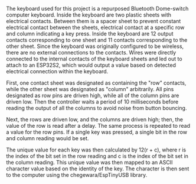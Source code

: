 The keyboard used for this project is a repurposed Bluetooth Dome-switch computer keyboard. Inside the keyboard are two plastic sheets with electrical contacts. Between them is a spacer sheet to prevent constant electrical contact between the sheets, electrical contact at a specific row and column indicating a key press. Inside the keyboard are 12 output contacts corresponding to one sheet and 11 contacts corresponding to the other sheet. Since the keyboard was originally configured to be wireless, there are no external connections to the contacts. Wires were directly connected to the internal contacts of the keyboard sheets and led out to attach to an ESP32S2, which would output a value based on detected electrical connection within the keyboard.

First, one contact sheet was designated as containing the "row" contacts, while the other sheet was designated as "column" arbitrarily. All pins designated as row pins are driven high, while all of the column pins are driven low. Then the controller waits a period of 10 milliseconds before reading the output of all the columns to avoid noise from button bouncing.

Next, the rows are driven low, and the columns are driven high; then, the value of the row is read after a delay. The same process is repeated to read a value for the row pins. If a single key was pressed, a single bit in the row and column reading would be set.

The unique value for each key was then calculated by 12(r + c), where r is the index of the bit set in the row reading and c is the index of the bit set in the column reading. This unique value was then mapped to an ASCII character value based on the identity of the key. The character is then sent to the computer using the chegewara/EspTinyUSB library.